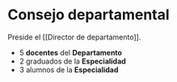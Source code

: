 # Consejo departamental

Preside el [[Director de departamento]].

- 5 **docentes** del **Departamento**
- 2 graduados de la **Especialidad**
- 3 alumnos de la **Especialidad**
